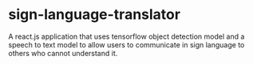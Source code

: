# sign-language-translator
A react.js application that uses tensorflow object detection model and a speech to text model to allow users to communicate in sign language to others who cannot understand it.
